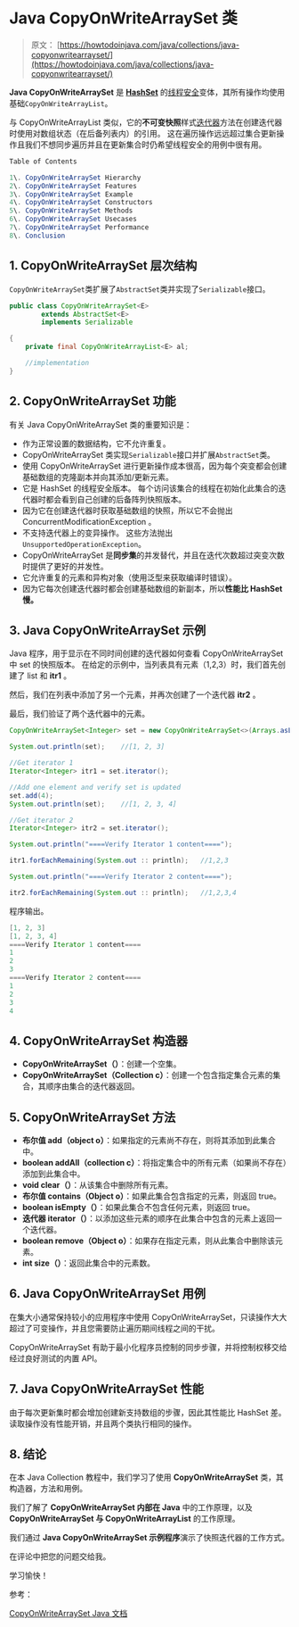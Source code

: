 # Java CopyOnWriteArraySet 类

> 原文： [https://howtodoinjava.com/java/collections/java-copyonwritearrayset/](https://howtodoinjava.com/java/collections/java-copyonwritearrayset/)

**Java CopyOnWriteArraySet** 是 [**HashSet**](https://howtodoinjava.com/java/collections/java-hashset/) 的[线程安全](https://howtodoinjava.com/java/multi-threading/what-is-thread-safety/)变体，其所有操作均使用基础`CopyOnWriteArrayList`。

与 CopyOnWriteArrayList 类似，它的**不可变快照**样式[迭代器](https://howtodoinjava.com/java/collections/java-iterator/)方法在创建迭代器时使用对数组状态（在后备列表内）的引用。 这在遍历操作远远超过集合更新操作且我们不想同步遍历并且在更新集合时仍希望线程安全的用例中很有用。

```java
Table of Contents

1\. CopyOnWriteArraySet Hierarchy
2\. CopyOnWriteArraySet Features
3\. CopyOnWriteArraySet Example
4\. CopyOnWriteArraySet Constructors
5\. CopyOnWriteArraySet Methods
6\. CopyOnWriteArraySet Usecases
7\. CopyOnWriteArraySet Performance
8\. Conclusion
```

## 1\. CopyOnWriteArraySet 层次结构

`CopyOnWriteArraySet`类扩展了`AbstractSet`类并实现了`Serializable`接口。

```java
public class CopyOnWriteArraySet<E>
		extends AbstractSet<E>
		implements Serializable

{
	private final CopyOnWriteArrayList<E> al;

	//implementation
}

```

## 2\. CopyOnWriteArraySet 功能

有关 Java CopyOnWriteArraySet 类的重要知识是：

*   作为正常设置的数据结构，它不允许重复。
*   CopyOnWriteArraySet 类实现`Serializable`接口并扩展`AbstractSet`类。
*   使用 CopyOnWriteArraySet 进行更新操作成本很高，因为每个突变都会创建基础数组的克隆副本并向其添加/更新元素。
*   它是 HashSet 的线程安全版本。 每个访问该集合的线程在初始化此集合的迭代器时都会看到自己创建的后备阵列快照版本。
*   因为它在创建迭代器时获取基础数组的快照，所以它不会抛出 ConcurrentModificationException 。
*   不支持迭代器上的变异操作。 这些方法抛出`UnsupportedOperationException`。
*   CopyOnWriteArraySet 是**同步集**的并发替代，并且在迭代次数超过突变次数时提供了更好的并发性。
*   它允许重复的元素和异构对象（使用泛型来获取编译时错误）。
*   因为它每次创建迭代器时都会创建基础数组的新副本，所以**性能比 HashSet 慢。**

## 3\. Java CopyOnWriteArraySet 示例

Java 程序，用于显示在不同时间创建的迭代器如何查看 CopyOnWriteArraySet 中 set 的快照版本。 在给定的示例中，当列表具有元素（1,2,3）时，我们首先创建了 list 和 **itr1** 。

然后，我们在列表中添加了另一个元素，并再次创建了一个迭代器 **itr2** 。

最后，我们验证了两个迭代器中的元素。

```java
CopyOnWriteArraySet<Integer> set = new CopyOnWriteArraySet<>(Arrays.asList(1,2,3));

System.out.println(set);	//[1, 2, 3]

//Get iterator 1
Iterator<Integer> itr1 = set.iterator();

//Add one element and verify set is updated
set.add(4);
System.out.println(set);	//[1, 2, 3, 4]

//Get iterator 2
Iterator<Integer> itr2 = set.iterator();

System.out.println("====Verify Iterator 1 content====");

itr1.forEachRemaining(System.out :: println);	//1,2,3

System.out.println("====Verify Iterator 2 content====");

itr2.forEachRemaining(System.out :: println);	//1,2,3,4

```

程序输出。

```java
[1, 2, 3]
[1, 2, 3, 4]
====Verify Iterator 1 content====
1
2
3
====Verify Iterator 2 content====
1
2
3
4

```

## 4\. CopyOnWriteArraySet 构造器

*   **CopyOnWriteArraySet（）**：创建一个空集。
*   **CopyOnWriteArraySet（Collection c）**：创建一个包含指定集合元素的集合，其顺序由集合的迭代器返回。

## 5\. CopyOnWriteArraySet 方法

*   **布尔值 add（object o）**：如果指定的元素尚不存在，则将其添加到此集合中。
*   **boolean addAll（collection c）**：将指定集合中的所有元素（如果尚不存在）添加到此集合中。
*   **void clear（）**：从该集合中删除所有元素。
*   **布尔值 contains（Object o）**：如果此集合包含指定的元素，则返回 true。
*   **boolean isEmpty（）**：如果此集合不包含任何元素，则返回 true。
*   **迭代器 iterator（）**：以添加这些元素的顺序在此集合中包含的元素上返回一个迭代器。
*   **boolean remove（Object o）**：如果存在指定元素，则从此集合中删除该元素。
*   **int size（）**：返回此集合中的元素数。

## 6\. Java CopyOnWriteArraySet 用例

在集大小通常保持较小的应用程序中使用 CopyOnWriteArraySet，只读操作大大超过了可变操作，并且您需要防止遍历期间线程之间的干扰。

CopyOnWriteArraySet 有助于最小化程序员控制的同步步骤，并将控制权移交给经过良好测试的内置 API。

## 7\. Java CopyOnWriteArraySet 性能

由于每次更新集时都会增加创建新支持数组的步骤，因此其性能比 HashSet 差。
读取操作没有性能开销，并且两个类执行相同的操作。

## 8\. 结论

在本 Java Collection 教程中，我们学习了使用 **CopyOnWriteArraySet** 类，其构造器，方法和用例。

我们了解了 **CopyOnWriteArraySet 内部在 Java** 中的工作原理，以及 **CopyOnWriteArraySet 与 CopyOnWriteArrayList** 的工作原理。

我们通过 **Java CopyOnWriteArraySet 示例程序**演示了快照迭代器的工作方式。

在评论中把您的问题交给我。

学习愉快！

参考：

[CopyOnWriteArraySet Java 文档](https://docs.oracle.com/javase/10/docs/api/java/util/concurrent/CopyOnWriteArraySet.html)